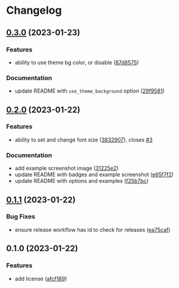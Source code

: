 # Changelog

## [0.3.0](https://github.com/davidwinter/syntaxedit/compare/v0.2.0...v0.3.0) (2023-01-23)


### Features

* ability to use theme bg color, or disable ([87d8575](https://github.com/davidwinter/syntaxedit/commit/87d857544126bfcc7d2d047535c9f764cb6c6b9f))


### Documentation

* update README with `use_theme_background` option ([29f9581](https://github.com/davidwinter/syntaxedit/commit/29f9581c748dcbc02e6332b46ec3de9f5a505c43))

## [0.2.0](https://github.com/davidwinter/syntaxedit/compare/v0.1.1...v0.2.0) (2023-01-22)


### Features

* ability to set and change font size ([3832907](https://github.com/davidwinter/syntaxedit/commit/383290706c722b366e43b7fa8cfa07388e2af432)), closes [#3](https://github.com/davidwinter/syntaxedit/issues/3)


### Documentation

* add example screenshot image ([31225e2](https://github.com/davidwinter/syntaxedit/commit/31225e29fe60782f46eb17396a6b2776968c2e54))
* update README with badges and example screenshot ([e65f7f2](https://github.com/davidwinter/syntaxedit/commit/e65f7f2d39e3e1f1aa5c367171a18c78dab645ac))
* update README with options and examples ([f25b7bc](https://github.com/davidwinter/syntaxedit/commit/f25b7bcfb18871c6378a534bf9a9a29d74c55e18))

## [0.1.1](https://github.com/davidwinter/syntaxedit/compare/v0.1.0...v0.1.1) (2023-01-22)


### Bug Fixes

* ensure release workflow has id to check for releases ([ea75caf](https://github.com/davidwinter/syntaxedit/commit/ea75caf5b0961b0e63910e19bfad15cbfc52996c))

## 0.1.0 (2023-01-22)


### Features

* add license ([afcf189](https://github.com/davidwinter/syntaxedit/commit/afcf189b4725f1a067af9b0d0b0c387b93aa0781))
